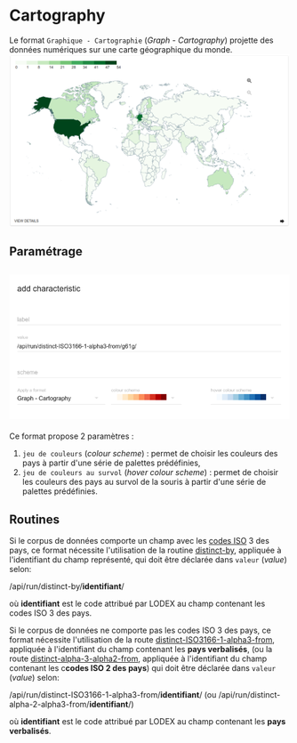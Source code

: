# Cartography

Le format `Graphique - Cartographie` \(_Graph - Cartography_\) projette des données numériques sur une carte géographique du monde.  
![Exemple de Cartography](/assets/FormatCartography.png)

## Paramétrage

## ![](/assets/FormatCartographyParameters.png)

Ce format propose 2 paramètres :

1. `jeu de couleurs` \(_colour scheme_\) : permet de choisir les couleurs des pays à partir d'une série de palettes prédéfinies,
2. `jeu de couleurs au survol` \(_hover colour scheme_\) : permet de choisir les couleurs des pays au survol de la souris à partir d'une série de palettes prédéfinies.

## Routines

Si le corpus de données comporte un champ avec les [codes ISO](https://fr.wikipedia.org/wiki/ISO_3166-1) 3 des pays, ce format nécessite l'utilisation de la routine [distinct-by](/Configuration/routines/DistinctBy.md), appliquée à l'identifiant du champ représenté, qui doit être déclarée dans `valeur` \(_value_\) selon:

/api/run/distinct-by/**identifiant**/

où **identifiant** est le code attribué par LODEX au champ contenant les codes ISO 3 des pays.

Si le corpus de données ne comporte pas les codes ISO 3 des pays, ce format nécessite l'utilisation de la route [distinct-ISO3166-1-alpha3-from](//Configuration/routines/DistinctISO31661Alpha3From.md), appliquée à l'identifiant du champ contenant les **pays verbalisés**, \(ou la route [distinct-alpha-3-alpha2-from](/Configuration/routines/DistinctAlpha3Alpha2From.md), appliquée à l'identifiant du champ contenant les c**codes ISO 2 des pays**\) qui doit être déclarée dans `valeur` \(_value_\) selon:

/api/run/distinct-ISO3166-1-alpha3-from/**identifiant**/ \(ou /api/run/distinct-alpha-2-alpha3-from/**identifiant**/\)

où **identifiant** est le code attribué par LODEX au champ contenant les **pays verbalisés**.

